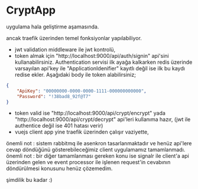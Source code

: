 # CryptApp

uygulama hala geliştirme aşamasında.

ancak traefik üzerinden temel fonksiyonlar yapılabiliyor.

- jwt validation middleware ile jwt kontrolü,
- token almak için "http://localhost:9000/api/auth/signin" api'sini kullanabilirsiniz. Authentication servisi ilk ayağa kalkarken redis üzerinde varsayılan api'key ile "ApplicationIdenifier" kayıtlı değil ise ilk bu kaydı redise ekler. Aşağıdaki body ile token alabilirsiniz;
```json
{
    "ApiKey": "00000000-0000-0000-1111-000000000000",
    "Password": "!38bad8_92f@T7"
}
```
- token valid ise "http://localhost:9000/api/crypt/encrypt" yada "http://localhost:9000/api/crypt/decrypt" api'leri kullanıma hazır, (jwt ile authentice değil ise 401 hatası verir)
- vuejs client app yine traefik üzerinden çalışır vaziyette,

önemli not : sistem rabbitmq ile asenkron tasarlanmaktadır ve henüz api'lere cevap döndüğünü gösterebileceğimiz client uygulamamız tamamlanmadı.\
önemli not : bir diğer tamamlanması gereken konu ise signalr ile client'a api üzerinden gelen ve event processor ile işlenen request'in cevabının döndürülmesi konusunu henüz çözemedim.

şimdilik bu kadar :)
